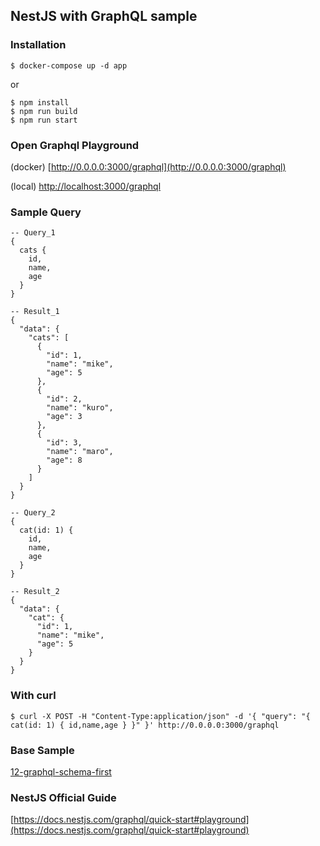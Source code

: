 ## NestJS with GraphQL sample

### Installation

```
$ docker-compose up -d app
```

or

```
$ npm install
$ npm run build
$ npm run start
```

### Open Graphql Playground

(docker) [http://0.0.0.0:3000/graphql](http://0.0.0.0:3000/graphql)

(local) [http://localhost:3000/graphql](http://localhost:3000/graphql)

### Sample Query
```
-- Query_1
{
  cats {
    id,
    name,
    age
  }
}

-- Result_1
{
  "data": {
    "cats": [
      {
        "id": 1,
        "name": "mike",
        "age": 5
      },
      {
        "id": 2,
        "name": "kuro",
        "age": 3
      },
      {
        "id": 3,
        "name": "maro",
        "age": 8
      }
    ]
  }
}
```
```
-- Query_2
{
  cat(id: 1) {
    id,
    name,
    age
  }
}

-- Result_2
{
  "data": {
    "cat": {
      "id": 1,
      "name": "mike",
      "age": 5
    }
  }
}
```

### With curl
```
$ curl -X POST -H "Content-Type:application/json" -d '{ "query": "{ cat(id: 1) { id,name,age } }" }' http://0.0.0.0:3000/graphql
```

### Base Sample
[12-graphql-schema-first](https://github.com/nestjs/nest/tree/master/sample/12-graphql-schema-first)

### NestJS Official Guide

[https://docs.nestjs.com/graphql/quick-start#playground](https://docs.nestjs.com/graphql/quick-start#playground)
